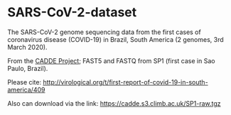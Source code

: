 # SARS-CoV-2-dataset
The SARS-CoV-2 genome sequencing data from the first cases of coronavirus disease (COVID-19) in Brazil, South America (2 genomes, 3rd March 2020).

From the [CADDE Project](https://www.caddecentre.org/covid19/); FAST5 and FASTQ from SP1 (first case in Sao Paulo, Brazil).

Please cite: http://virological.org/t/first-report-of-covid-19-in-south-america/409

Also can download via the link: https://cadde.s3.climb.ac.uk/SP1-raw.tgz
